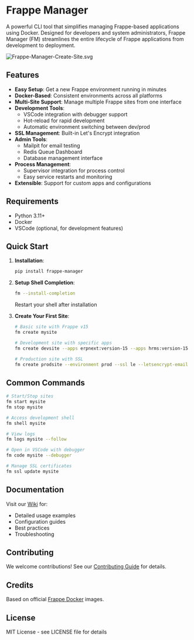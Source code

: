 # Frappe Manager

A powerful CLI tool that simplifies managing Frappe-based applications using Docker. Designed for developers and system administrators, Frappe Manager (FM) streamlines the entire lifecycle of Frappe applications from development to deployment.

![Frappe-Manager-Create-Site.svg](https://user-images.githubusercontent.com/28294795/283108791-0237d05a-2562-48be-987b-037a200d71a3.svg)

## Features

- **Easy Setup**: Get a new Frappe environment running in minutes
- **Docker-Based**: Consistent environments across all platforms
- **Multi-Site Support**: Manage multiple Frappe sites from one interface
- **Development Tools**:
  - VSCode integration with debugger support
  - Hot-reload for rapid development
  - Automatic environment switching between dev/prod
- **SSL Management**: Built-in Let's Encrypt integration
- **Admin Tools**:
  - Mailpit for email testing
  - Redis Queue Dashboard
  - Database management interface
- **Process Management**: 
  - Supervisor integration for process control
  - Easy service restarts and monitoring
- **Extensible**: Support for custom apps and configurations

## Requirements

- Python 3.11+
- Docker
- VSCode (optional, for development features)

## Quick Start

1. **Installation**:
   ```bash
   pip install frappe-manager
   ```

2. **Setup Shell Completion**:
   ```bash
   fm --install-completion
   ```
   Restart your shell after installation

3. **Create Your First Site**:
   ```bash
   # Basic site with Frappe v15
   fm create mysite

   # Development site with specific apps
   fm create devsite --apps erpnext:version-15 --apps hrms:version-15 --environment dev
   
   # Production site with SSL
   fm create prodsite --environment prod --ssl le --letsencrypt-email admin@example.com
   ```

## Common Commands

```bash
# Start/Stop sites
fm start mysite
fm stop mysite

# Access development shell
fm shell mysite

# View logs
fm logs mysite --follow

# Open in VSCode with debugger
fm code mysite --debugger

# Manage SSL certificates
fm ssl update mysite
```

## Documentation

Visit our [Wiki](https://github.com/rtCamp/Frappe-Manager/wiki) for:
- Detailed usage examples
- Configuration guides
- Best practices
- Troubleshooting

## Contributing

We welcome contributions! See our [Contributing Guide](CONTRIBUTING.md) for details.

## Credits

Based on official [Frappe Docker](https://github.com/frappe/frappe_docker) images.

## License

MIT License - see LICENSE file for details
